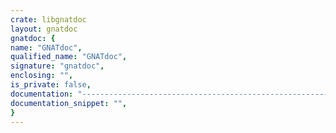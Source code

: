 ```yaml
---
crate: libgnatdoc
layout: gnatdoc
gnatdoc: {
name: "GNATdoc",
qualified_name: "GNATdoc",
signature: "gnatdoc",
enclosing: "",
is_private: false,
documentation: "----------------------------------------------------------------------------\n                    GNAT Documentation Generation Tool                    --\n                                                                          --\n                       Copyright (C) 2022, AdaCore                        --\n                                                                          --\n This is free software;  you can redistribute it  and/or modify it  under --\n terms of the  GNU General Public License as published  by the Free Soft- --\n ware  Foundation;  either version 3,  or (at your option) any later ver- --\n sion.  This software is distributed in the hope  that it will be useful, --\n but WITHOUT ANY WARRANTY;  without even the implied warranty of MERCHAN- --\n TABILITY or FITNESS FOR A PARTICULAR PURPOSE. See the GNU General Public --\n License for  more details.  You should have  received  a copy of the GNU --\n General  Public  License  distributed  with  this  software;   see  file --\n COPYING3.  If not, go to http://www.gnu.org/licenses for a complete copy --\n of the license.                                                          --\n----------------------------------------------------------------------------",
documentation_snippet: "",
}
---
```

